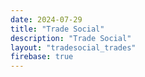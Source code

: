 ```yaml
---
date: 2024-07-29
title: "Trade Social"
description: "Trade Social"
layout: "tradesocial_trades"
firebase: true
---
```



